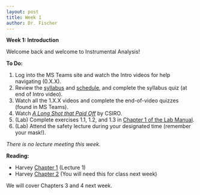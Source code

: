 ```yaml
---
layout: post
title: Week 1
author: Dr. Fischer
---
```


**Week 1: Introduction**

Welcome back and welcome to Instrumental Analysis!

**To Do:**

1. Log into the MS Teams site and watch the Intro videos for help navigating  (0.X.X).
1. Review the [syllabus]({{site.url}}/chem370/syllabus) and [schedule]({{site.url}}/chem370/schedule), and complete the syllabus quiz (at end of Intro video).
2. Watch all the 1.X.X videos and complete the end-of-video quizzes (found in MS Teams).
3. Watch [*A Long Shot that Paid Off*](https://www.youtube.com/watch?v=dYVb56Qmlak) by CSIRO.
3. (Lab) Complete exercises 1.1, 1.2, and 1.3 in [Chapter 1 of the Lab Manual]({{site.url}}/devel/chem370/lab-manual/getting-started-in-r.html). 
3. (Lab) Attend the safety lecture during your designated time (remember your mask!).

*There is no lecture meeting this week.*

**Reading:**

- Harvey [Chapter 1](https://chem.libretexts.org/Bookshelves/Analytical_Chemistry/Book%3A_Analytical_Chemistry_2.1_(Harvey)/01%3A_Introduction_to_Analytical_Chemistry) (Lecture 1)
- Harvey [Chapter 2](https://chem.libretexts.org/Bookshelves/Analytical_Chemistry/Book%3A_Analytical_Chemistry_2.1_(Harvey)/02%3A_Basic_Tools_of_Analytical_Chemistry) (You will need this for class next week)

We will cover Chapters 3 and 4 next week.

